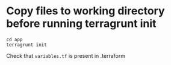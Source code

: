 # Copy files to working directory before running terragrunt init

```
cd app
terragrunt init 
```
Check that `variables.tf` is present in .terraform